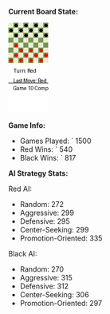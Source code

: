 
**Current Board State:**  
<!-- START_GIF -->
![Checkers Game](./checkers_game.gif)
<!-- END_GIF -->

**Game Info:**  
- Games Played: `<!-- GAMES_PLAYED --> 1500
- Red Wins: `<!-- RED_WINS --> 540
- Black Wins: `<!-- BLACK_WINS --> 817

<!-- AI_STATS -->
**AI Strategy Stats:**

Red AI:
- Random: 272
- Aggressive: 299
- Defensive: 295
- Center-Seeking: 299
- Promotion-Oriented: 335

Black AI:
- Random: 270
- Aggressive: 315
- Defensive: 312
- Center-Seeking: 306
- Promotion-Oriented: 297
